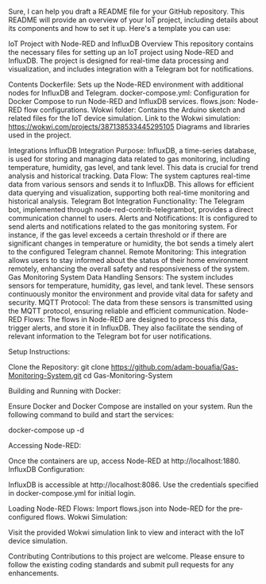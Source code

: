 
Sure, I can help you draft a README file for your GitHub repository. This README will provide an overview of your IoT project, including details about its components and how to set it up. Here's a template you can use:

IoT Project with Node-RED and InfluxDB
Overview
This repository contains the necessary files for setting up an IoT project using Node-RED and InfluxDB. The project is designed for real-time data processing and visualization, and includes integration with a Telegram bot for notifications.

Contents
Dockerfile: Sets up the Node-RED environment with additional nodes for InfluxDB and Telegram.
docker-compose.yml: Configuration for Docker Compose to run Node-RED and InfluxDB services.
flows.json: Node-RED flow configurations.
Wokwi folder: Contains the Arduino sketch and related files for the IoT device simulation.
Link to the Wokwi simulation: https://wokwi.com/projects/387138533445295105
Diagrams and libraries used in the project.

Integrations
InfluxDB Integration
Purpose: InfluxDB, a time-series database, is used for storing and managing data related to gas monitoring, including temperature, humidity, gas level, and tank level. This data is crucial for trend analysis and historical tracking.
Data Flow: The system captures real-time data from various sensors and sends it to InfluxDB. This allows for efficient data querying and visualization, supporting both real-time monitoring and historical analysis.
Telegram Bot Integration
Functionality: The Telegram bot, implemented through node-red-contrib-telegrambot, provides a direct communication channel to users.
Alerts and Notifications: It is configured to send alerts and notifications related to the gas monitoring system. For instance, if the gas level exceeds a certain threshold or if there are significant changes in temperature or humidity, the bot sends a timely alert to the configured Telegram channel.
Remote Monitoring: This integration allows users to stay informed about the status of their home environment remotely, enhancing the overall safety and responsiveness of the system.
Gas Monitoring System Data Handling
Sensors: The system includes sensors for temperature, humidity, gas level, and tank level. These sensors continuously monitor the environment and provide vital data for safety and security.
MQTT Protocol: The data from these sensors is transmitted using the MQTT protocol, ensuring reliable and efficient communication.
Node-RED Flows: The flows in Node-RED are designed to process this data, trigger alerts, and store it in InfluxDB. They also facilitate the sending of relevant information to the Telegram bot for user notifications.


Setup Instructions:

Clone the Repository:
git clone https://github.com/adam-bouafia/Gas-Monitoring-System.git
cd Gas-Monitoring-System


Building and Running with Docker:

Ensure Docker and Docker Compose are installed on your system.
Run the following command to build and start the services:

docker-compose up -d


Accessing Node-RED:

Once the containers are up, access Node-RED at http://localhost:1880.
InfluxDB Configuration:

InfluxDB is accessible at http://localhost:8086.
Use the credentials specified in docker-compose.yml for initial login.

Loading Node-RED Flows:
Import flows.json into Node-RED for the pre-configured flows.
Wokwi Simulation:

Visit the provided Wokwi simulation link to view and interact with the IoT device simulation.



Contributing
Contributions to this project are welcome. Please ensure to follow the existing coding standards and submit pull requests for any enhancements.
